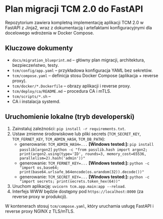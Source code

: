 # Plan migracji TCM 2.0 do FastAPI

Repozytorium zawiera kompletną implementację aplikacji TCM 2.0 w FastAPI z Jinja2, wraz z dokumentacją i artefaktami konfiguracyjnymi dla docelowego wdrożenia w Docker Compose.

## Kluczowe dokumenty
* `docs/migration_blueprint.md` – główny plan migracji, architektura, bezpieczeństwo, testy.
* `tcm/config/app.yaml` – przykładowa konfiguracja YAML bez sekretów.
* `tcm/compose.yaml` – definicja stosu Docker Compose (aplikacja + reverse proxy).
* `tcm/docker/*.Dockerfile` – obrazy aplikacji i reverse proxy.
* `tcm/deploy/ca/README.md` – procedura CA i mTLS.
* `tcm/scripts/*.sh` – 
* CA i instalacja systemd.

## Uruchomienie lokalne (tryb developerski)
1. Zainstaluj zależności: `pip install -r requirements.txt`.
2. Ustaw zmienne środowiskowe lub pliki secrets (`TCM_SECRET_KEY`, `TCM_FERNET_KEY`, `TCM_ADMIN_HASH`, `TCM_DB_PATH`):
    - generowanie: `TCM_ADMIN_HASH=...` **[Windows tested:]:** `pip install passlib[argon2]` `python -c "from passlib.hash import argon2; print(argon2.using(type='ID', rounds=3, memory_cost=65536, parallelism=2).hash('admin'))"`
    - generowanie: `TCM_FERNET_KEY=...` **[Windows tested:]:** `python -c "import os,base64; print(base64.urlsafe_b64encode(os.urandom(32)).decode())"`
    - generowanie: `TCM_SECRET_KEY=...` **[Windows tested:]:** `python -c "import secrets; print(secrets.token_hex(64))"`
4. Uruchom aplikację: `uvicorn tcm.app.main:app --reload`.
4. Interfejs WWW będzie dostępny pod `https://localhost:8000` (za reverse proxy w produkcji).

W kontenerach stosuj `tcm/compose.yaml`, który uruchamia usługę FastAPI i reverse proxy NGINX z TLS/mTLS.
